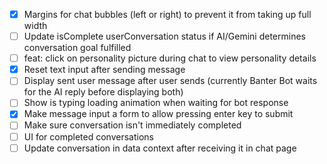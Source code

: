 - [x] Margins for chat bubbles (left or right) to prevent it from taking up full width
- [ ] Update isComplete userConversation status if AI/Gemini determines conversation goal fulfilled
- [ ] feat: click on personality picture during chat to view personality details
- [x] Reset text input after sending message
- [ ] Display sent user message after user sends (currently Banter Bot waits for the AI reply before displaying both)
- [ ] Show is typing loading animation when waiting for bot response
- [x] Make message input a form to allow pressing enter key to submit
- [ ] Make sure conversation isn't immediately completed
- [ ] UI for completed conversations
- [ ] Update conversation in data context after receiving it in chat page
